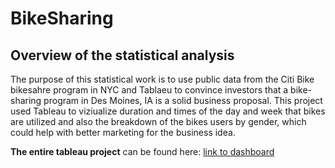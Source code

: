 # BikeSharing

## Overview of the statistical analysis ##
The purpose of this statistical work is to use public data from the Citi Bike bikesahre program in NYC and Tablaeu to convince investors that a bike-sharing program in Des Moines, IA is a solid business proposal. This project used Tableau to viziualize duration and times of the day and week that bikes are utilized and also the breakdown of the bikes users by gender, which could help with better marketing for the business idea. 

**The entire tableau project** can be found here: [link to dashboard](https://public.tableau.com/profile/asa.holley#!/)
